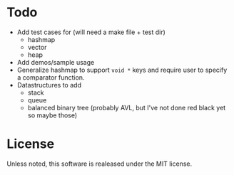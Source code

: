 # Todo

- Add test cases for (will need a make file + test dir)
    - hashmap
    - vector
    - heap
- Add demos/sample usage
- Generalize hashmap to support `void *` keys and require user to  specify
  a comparator function.
- Datastructures to add
    - stack
    - queue
    - balanced binary tree (probably AVL, but I've not done red black yet so maybe those)


# License

Unless noted, this software is realeased under the MIT license.
